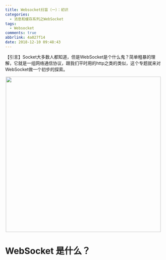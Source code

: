 ```yaml
---
title: Websocket扫盲（一）：初识
categories:
  - 消息和缓存系列之WebSocket
tags:
  - Websocket
comments: true
abbrlink: 4a027f14
date: 2018-12-10 09:48:43
---
```

【引言】Socket大多数人都知道，但是WebSocket是个什么鬼？简单粗暴的理解，它就是一组网络通信协议，跟我们平时用的http之类的类似，这个专题就来对WebSocket做一个初步的探索。
<div align=center><img src="/img/2018/2018-12-09-01.jpg" width="500"/></div>
<!-- more -->

# WebSocket 是什么？